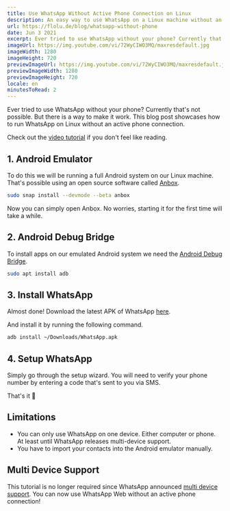 ```yaml
---
title: Use WhatsApp Without Active Phone Connection on Linux
description: An easy way to use WhatsApp on a Linux machine without an active phone connection.
url: https://flolu.de/blog/whatsapp-without-phone
date: Jun 3 2021
excerpt: Ever tried to use WhatsApp without your phone? Currently that's not...
imageUrl: https://img.youtube.com/vi/72WyCIWO3MQ/maxresdefault.jpg
imageWidth: 1280
imageHeight: 720
previewImageUrl: https://img.youtube.com/vi/72WyCIWO3MQ/maxresdefault.jpg
previewImageWidth: 1280
previewImageHeight: 720
locale: en
minutesToRead: 2
---
```


Ever tried to use WhatsApp without your phone? Currently that's not possible. But there is a way to make it work. This blog post showcases how to run WhatsApp on Linux without an active phone connection.

Check out the [video tutorial](https://youtu.be/72WyCIWO3MQ) if you don't feel like reading.

## 1. Android Emulator

To do this we will be running a full Android system on our Linux machine. That's possible using an open source software called [Anbox](https://github.com/anbox/anbox).

```bash
sudo snap install --devmode --beta anbox
```

Now you can simply open Anbox. No worries, starting it for the first time will take a while.

## 2. Android Debug Bridge

To install apps on our emulated Android system we need the [Android Debug Bridge](https://developer.android.com/studio/command-line/adb).

```bash
sudo apt install adb
```

## 3. Install WhatsApp

Almost done! Download the latest APK of WhatsApp [here](https://www.whatsapp.com/android).

And install it by running the following command.

```bash
adb install ~/Downloads/WhatsApp.apk
```

## 4. Setup WhatsApp

Simply go through the setup wizard. You will need to verify your phone number by entering a code that's sent to you via SMS.

That's it 🎉

## Limitations

- You can only use WhatsApp on one device. Either computer or phone. At least until WhatsApp releases multi-device support.
- You have to import your contacts into the Android emulator manually.

## Multi Device Support

This tutorial is no longer required since WhatsApp announced [multi device support](https://faq.whatsapp.com/general/download-and-installation/about-multi-device-beta/). You can now use WhatsApp Web without an active phone connection!
